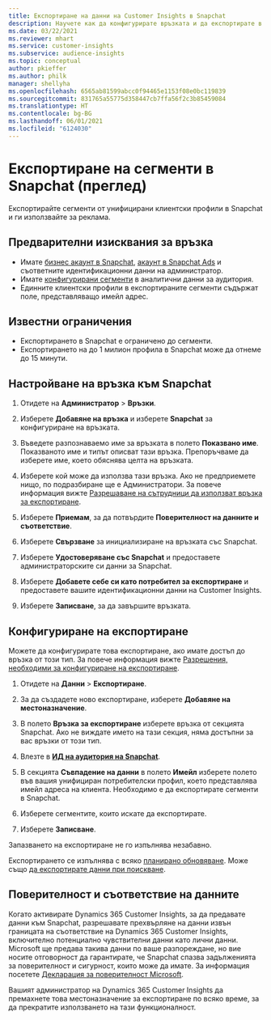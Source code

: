 ```yaml
---
title: Експортиране на данни на Customer Insights в Snapchat
description: Научете как да конфигурирате връзката и да експортирате в Snapchat.
ms.date: 03/22/2021
ms.reviewer: mhart
ms.service: customer-insights
ms.subservice: audience-insights
ms.topic: conceptual
author: pkieffer
ms.author: philk
manager: shellyha
ms.openlocfilehash: 6565ab81599abcc0f94465e1153f08e0bc119839
ms.sourcegitcommit: 831765a55775d358447cb7ffa56f2c3b85459084
ms.translationtype: HT
ms.contentlocale: bg-BG
ms.lasthandoff: 06/01/2021
ms.locfileid: "6124030"
---
```

# <a name="export-segments-to-snapchat-preview"></a>Експортиране на сегменти в Snapchat (преглед)

Експортирайте сегменти от унифицирани клиентски профили в Snapchat и ги използвайте за реклама. 

## <a name="prerequisites-for-a-connection"></a>Предварителни изисквания за връзка

-   Имате [бизнес акаунт в Snapchat](https://business.snapchat.com/), [акаунт в Snapchat Ads](https://ads.snapchat.com/) и съответните идентификационни данни на администратор.
-   Имате [конфигурирани сегменти](segments.md) в аналитични данни за аудитория.
-   Единните клиентски профили в експортираните сегменти съдържат поле, представляващо имейл адрес.

## <a name="known-limitations"></a>Известни ограничения

- Експортирането в Snapchat е ограничено до сегменти.
- Експортирането на до 1 милион профила в Snapchat може да отнеме до 15 минути. 

## <a name="set-up-connection-to-snapchat"></a>Настройване на връзка към Snapchat

1. Отидете на **Администратор** > **Връзки**.

1. Изберете **Добавяне на връзка** и изберете **Snapchat** за конфигуриране на връзката.

1. Въведете разпознаваемо име за връзката в полето **Показвано име**. Показваното име и типът описват тази връзка. Препоръчваме да изберете име, което обяснява целта на връзката.

1. Изберете кой може да използва тази връзка. Ако не предприемете нищо, по подразбиране ще е Администратори. За повече информация вижте [Разрешаване на сътрудници да използват връзка за експортиране](connections.md#allow-contributors-to-use-a-connection-for-exports).

1. Изберете **Приемам**, за да потвърдите **Поверителност на данните и съответствие**.

1. Изберете **Свързване** за инициализиране на връзката със Snapchat.

1. Изберете **Удостоверяване със Snapchat** и предоставете администраторските си данни за Snapchat. 

1. Изберете **Добавете себе си като потребител за експортиране** и предоставете вашите идентификационни данни на Customer Insights.

1. Изберете **Записване**, за да завършите връзката.

## <a name="configure-an-export"></a>Конфигуриране на експортиране

Можете да конфигурирате това експортиране, ако имате достъп до връзка от този тип. За повече информация вижте [Разрешения, необходими за конфигуриране на експортиране](export-destinations.md#set-up-a-new-export).

1. Отидете на **Данни** > **Експортиране**.

1. За да създадете ново експортиране, изберете **Добавяне на местоназначение**.

1. В полето **Връзка за експортиране** изберете връзка от секцията Snapchat. Ако не виждате името на тази секция, няма достъпни за вас връзки от този тип.

1. Влезте в [**ИД на аудитория на Snapchat**](https://businesshelp.snapchat.com/s/article/custom-audiences).

1. В секцията **Съвпадение на данни** в полето **Имейл** изберете полето във вашия унифициран потребителски профил, което представлява имейл адреса на клиента. Необходимо е да експортирате сегменти в Snapchat.

1. Изберете сегментите, които искате да експортирате. 

1. Изберете **Записване**.

Запазването на експортиране не го изпълнява незабавно.

Експортирането се изпълнява с всяко [планирано обновяване](system.md#schedule-tab). Може също [да експортирате данни при поискване](export-destinations.md#run-exports-on-demand). 


## <a name="data-privacy-and-compliance"></a>Поверителност и съответствие на данните

Когато активирате Dynamics 365 Customer Insights, за да предавате данни към Snapchat, разрешавате прехвърляне на данни извън границата на съответствие на Dynamics 365 Customer Insights, включително потенциално чувствителни данни като лични данни. Microsoft ще предава такива данни по ваше разпореждане, но вие носите отговорност да гарантирате, че Snapchat спазва задълженията за поверителност и сигурност, които може да имате. За информация посетете [Декларация за поверителност Microsoft](https://go.microsoft.com/fwlink/?linkid=396732).

Вашият администратор на Dynamics 365 Customer Insights да премахнете това местоназначение за експортиране по всяко време, за да прекратите използването на тази функционалност.
